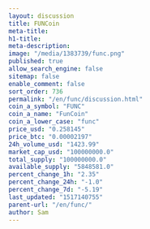 ```yaml
---
layout: discussion
title: FUNCoin
meta-title: 
h1-title: 
meta-description: 
image: "/media/1383739/func.png"
published: true
allow_search_engine: false
sitemap: false
enable_comment: false
sort_order: 736
permalink: "/en/func/discussion.html"
coin_a_symbol: "FUNC"
coin_a_name: "FunCoin"
coin_a_lower_case: "func"
price_usd: "0.258145"
price_btc: "0.00002197"
24h_volume_usd: "1423.99"
market_cap_usd: "100000000.0"
total_supply: "100000000.0"
available_supply: "5848581.0"
percent_change_1h: "2.35"
percent_change_24h: "-1.0"
percent_change_7d: "-5.19"
last_updated: "1517140755"
parent-url: "/en/func/"
author: Sam
---
```


